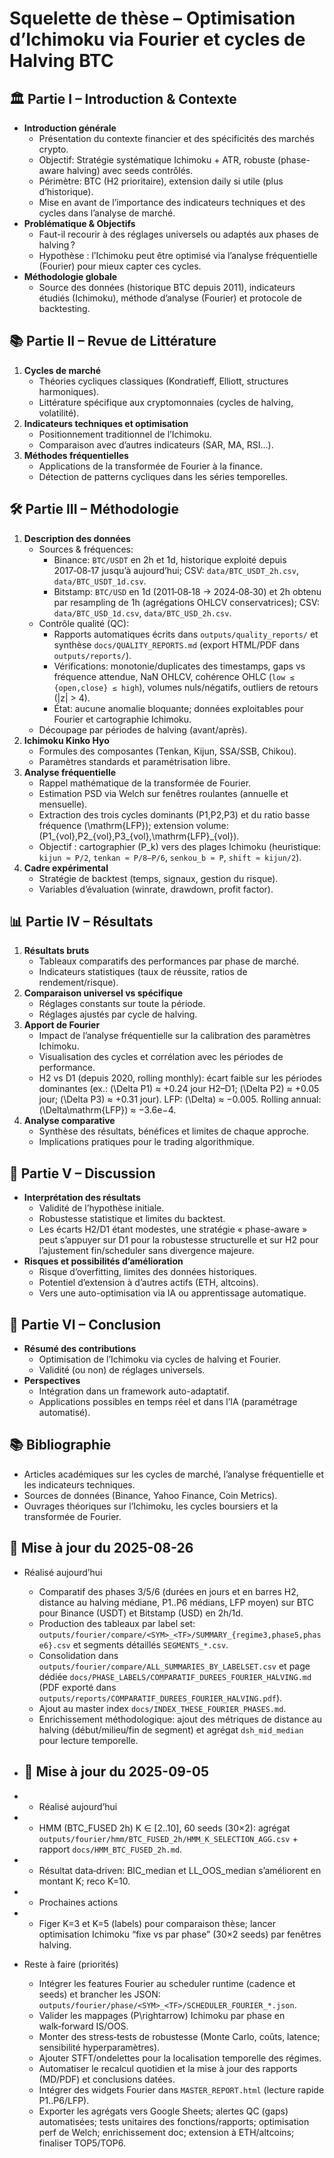 # Squelette de thèse – Optimisation d’Ichimoku via Fourier et cycles de Halving BTC

## 🏛 Partie I – Introduction & Contexte
- **Introduction générale**
  - Présentation du contexte financier et des spécificités des marchés crypto.
  - Objectif: Stratégie systématique Ichimoku + ATR, robuste (phase-aware halving) avec seeds contrôlés.
  - Périmètre: BTC (H2 prioritaire), extension daily si utile (plus d’historique).
  - Mise en avant de l’importance des indicateurs techniques et des cycles dans l’analyse de marché.
- **Problématique & Objectifs**
  - Faut-il recourir à des réglages universels ou adaptés aux phases de halving ?
  - Hypothèse : l’Ichimoku peut être optimisé via l’analyse fréquentielle (Fourier) pour mieux capter ces cycles.
- **Méthodologie globale**
  - Source des données (historique BTC depuis 2011), indicateurs étudiés (Ichimoku), méthode d’analyse (Fourier) et protocole de backtesting.

## 📚 Partie II – Revue de Littérature
1. **Cycles de marché**
   - Théories cycliques classiques (Kondratieff, Elliott, structures harmoniques).
   - Littérature spécifique aux cryptomonnaies (cycles de halving, volatilité).
2. **Indicateurs techniques et optimisation**
   - Positionnement traditionnel de l’Ichimoku.
   - Comparaison avec d’autres indicateurs (SAR, MA, RSI…).
3. **Méthodes fréquentielles**
   - Applications de la transformée de Fourier à la finance.
   - Détection de patterns cycliques dans les séries temporelles.

## 🛠 Partie III – Méthodologie
1. **Description des données**
   - Sources & fréquences:
     - Binance: `BTC/USDT` en 2h et 1d, historique exploité depuis 2017‑08‑17 jusqu’à aujourd’hui; CSV: `data/BTC_USDT_2h.csv`, `data/BTC_USDT_1d.csv`.
     - Bitstamp: `BTC/USD` en 1d (2011‑08‑18 → 2024‑08‑30) et 2h obtenu par resampling de 1h (agrégations OHLCV conservatrices); CSV: `data/BTC_USD_1d.csv`, `data/BTC_USD_2h.csv`.
   - Contrôle qualité (QC):
     - Rapports automatiques écrits dans `outputs/quality_reports/` et synthèse `docs/QUALITY_REPORTS.md` (export HTML/PDF dans `outputs/reports/`).
     - Vérifications: monotonie/duplicates des timestamps, gaps vs fréquence attendue, NaN OHLCV, cohérence OHLC (`low ≤ {open,close} ≤ high`), volumes nuls/négatifs, outliers de retours (|z| > 4).
     - État: aucune anomalie bloquante; données exploitables pour Fourier et cartographie Ichimoku.
   - Découpage par périodes de halving (avant/après).
2. **Ichimoku Kinko Hyo**
   - Formules des composantes (Tenkan, Kijun, SSA/SSB, Chikou).
   - Paramètres standards et paramétrisation libre.
3. **Analyse fréquentielle**
   - Rappel mathématique de la transformée de Fourier.
   - Estimation PSD via Welch sur fenêtres roulantes (annuelle et mensuelle).
   - Extraction des trois cycles dominants \(P1,P2,P3\) et du ratio basse fréquence \(\mathrm{LFP}\); extension volume: \(P1_{vol},P2_{vol},P3_{vol},\mathrm{LFP}_{vol}\).
   - Objectif : cartographier \(P_k\) vers des plages Ichimoku (heuristique: `kijun ≈ P/2`, `tenkan ≈ P/8–P/6`, `senkou_b ≈ P`, `shift ≈ kijun/2`).
4. **Cadre expérimental**
   - Stratégie de backtest (temps, signaux, gestion du risque).
   - Variables d’évaluation (winrate, drawdown, profit factor).

## 📊 Partie IV – Résultats
1. **Résultats bruts**
   - Tableaux comparatifs des performances par phase de marché.
   - Indicateurs statistiques (taux de réussite, ratios de rendement/risque).
2. **Comparaison universel vs spécifique**
   - Réglages constants sur toute la période.
   - Réglages ajustés par cycle de halving.
3. **Apport de Fourier**
   - Impact de l’analyse fréquentielle sur la calibration des paramètres Ichimoku.
   - Visualisation des cycles et corrélation avec les périodes de performance.
   - H2 vs D1 (depuis 2020, rolling monthly): écart faible sur les périodes dominantes (ex.: \(\Delta P1\) ≈ +0.24 jour H2–D1; \(\Delta P2\) ≈ +0.05 jour; \(\Delta P3\) ≈ +0.31 jour). LFP: \(\Delta\) ≈ −0.005. Rolling annual: \(\Delta\mathrm{LFP}\) ≈ −3.6e−4.
4. **Analyse comparative**
   - Synthèse des résultats, bénéfices et limites de chaque approche.
   - Implications pratiques pour le trading algorithmique.

## 🔎 Partie V – Discussion
- **Interprétation des résultats**
  - Validité de l’hypothèse initiale.
  - Robustesse statistique et limites du backtest.
  - Les écarts H2/D1 étant modestes, une stratégie « phase-aware » peut s’appuyer sur D1 pour la robustesse structurelle et sur H2 pour l’ajustement fin/scheduler sans divergence majeure.
- **Risques et possibilités d’amélioration**
  - Risque d’overfitting, limites des données historiques.
  - Potentiel d’extension à d’autres actifs (ETH, altcoins).
  - Vers une auto-optimisation via IA ou apprentissage automatique.

## 🏁 Partie VI – Conclusion
- **Résumé des contributions**
  - Optimisation de l’Ichimoku via cycles de halving et Fourier.
  - Validité (ou non) de réglages universels.
- **Perspectives**
  - Intégration dans un framework auto-adaptatif.
  - Applications possibles en temps réel et dans l’IA (paramétrage automatisé).

## 📚 Bibliographie
- Articles académiques sur les cycles de marché, l’analyse fréquentielle et les indicateurs techniques.
- Sources de données (Binance, Yahoo Finance, Coin Metrics).
- Ouvrages théoriques sur l’Ichimoku, les cycles boursiers et la transformée de Fourier.

## 📅 Mise à jour du 2025-08-26
- Réalisé aujourd’hui
  - Comparatif des phases 3/5/6 (durées en jours et en barres H2, distance au halving médiane, P1..P6 médians, LFP moyen) sur BTC pour Binance (USDT) et Bitstamp (USD) en 2h/1d.
  - Production des tableaux par label set: `outputs/fourier/compare/<SYM>_<TF>/SUMMARY_{regime3,phase5,phase6}.csv` et segments détaillés `SEGMENTS_*.csv`.
  - Consolidation dans `outputs/fourier/compare/ALL_SUMMARIES_BY_LABELSET.csv` et page dédiée `docs/PHASE_LABELS/COMPARATIF_DUREES_FOURIER_HALVING.md` (PDF exporté dans `outputs/reports/COMPARATIF_DUREES_FOURIER_HALVING.pdf`).
  - Ajout au master index `docs/INDEX_THESE_FOURIER_PHASES.md`.
  - Enrichissement méthodologique: ajout des métriques de distance au halving (début/milieu/fin de segment) et agrégat `dsh_mid_median` pour lecture temporelle.

- ## 📅 Mise à jour du 2025-09-05
- - Réalisé aujourd’hui
-   - HMM (BTC_FUSED 2h) K ∈ [2..10], 60 seeds (30×2): agrégat `outputs/fourier/hmm/BTC_FUSED_2h/HMM_K_SELECTION_AGG.csv` + rapport `docs/HMM_BTC_FUSED_2h.md`.
-   - Résultat data‑driven: BIC_median et LL_OOS_median s’améliorent en montant K; reco K=10.
- - Prochaines actions
-   - Figer K=3 et K=5 (labels) pour comparaison thèse; lancer optimisation Ichimoku “fixe vs par phase” (30×2 seeds) par fenêtres halving.

- Reste à faire (priorités)
  - Intégrer les features Fourier au scheduler runtime (cadence et seeds) et brancher les JSON: `outputs/fourier/phase/<SYM>_<TF>/SCHEDULER_FOURIER_*.json`.
  - Valider les mappages \(P\rightarrow\) Ichimoku par phase en walk‑forward IS/OOS.
  - Monter des stress‑tests de robustesse (Monte Carlo, coûts, latence; sensibilité hyperparamètres).
  - Ajouter STFT/ondelettes pour la localisation temporelle des régimes.
  - Automatiser le recalcul quotidien et la mise à jour des rapports (MD/PDF) et conclusions datées.
  - Intégrer des widgets Fourier dans `MASTER_REPORT.html` (lecture rapide P1..P6/LFP).
  - Exporter les agrégats vers Google Sheets; alertes QC (gaps) automatisées; tests unitaires des fonctions/rapports; optimisation perf de Welch; enrichissement doc; extension à ETH/altcoins; finaliser TOP5/TOP6.
